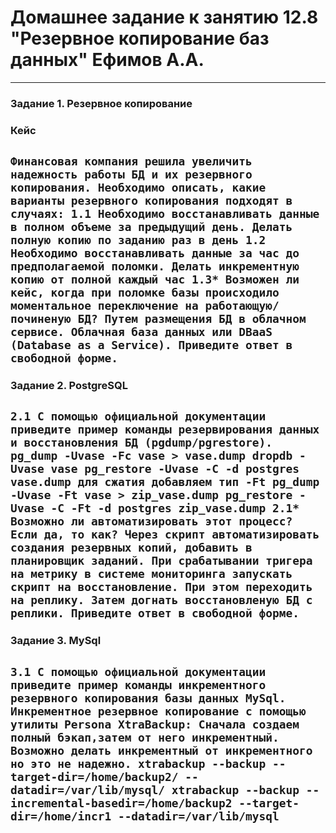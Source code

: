 # Домашнее задание к занятию 12.8 "Резервное копирование баз данных" Ефимов А.А.
---

### Задание 1. Резервное копирование
### Кейс

`Финансовая компания решила увеличить надежность работы БД и их резервного копирования.
Необходимо описать, какие варианты резервного копирования подходят в случаях:
1.1 Необходимо восстанавливать данные в полном объеме за предыдущий день. Делать полную копию по заданию раз в день
1.2 Необходимо восстанавливать данные за час до предполагаемой поломки. Делать инкрементную копию от полной каждый час
1.3* Возможен ли кейс, когда при поломке базы происходило моментальное переключение на работающую/починеную БД? Путем размещения БД в облачном сервисе. Облачная база данных или DBaaS (Database as a Service).
Приведите ответ в свободной форме.
`
---

### Задание 2. PostgreSQL

`2.1 С помощью официальной документации приведите пример команды резервирования данных и восстановления БД (pgdump/pgrestore).
pg_dump -Uvase -Fc vase > vase.dump
dropdb -Uvase vase
pg_restore -Uvase -C -d postgres vase.dump
для сжатия добавляем тип -Ft
pg_dump -Uvase -Ft vase > zip_vase.dump
pg_restore -Uvase -C -Ft -d postgres zip_vase.dump
2.1* Возможно ли автоматизировать этот процесс? Если да, то как? Через скрипт автоматизировать создания резервных копий, добавить в планировщик заданий. При срабатывании тригера на метрику в системе мониторинга запускать скрипт на восстановление. При этом переходить на реплику. Затем догнать восстановленую БД с реплики.
Приведите ответ в свободной форме.
`
---

### Задание 3. MySql

`3.1 С помощью официальной документации приведите пример команды инкрементного резервного копирования базы данных MySql.
Инкрементное резервное копирование с помощью утилиты Persona XtraBackup:
Cначала создаем полный бэкап,затем от него инкрементный. Возможно делать инкрементный от инкрементного но это не надежно.
xtrabackup --backup --target-dir=/home/backup2/ --datadir=/var/lib/mysql/
xtrabackup --backup --incremental-basedir=/home/backup2 --target-dir=/home/incr1 --datadir=/var/lib/mysql
`
---
